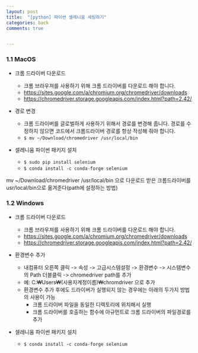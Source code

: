 ```yaml
---
layout: post
title:  "[python] 파이썬 셀레니움 세팅하기"
categories: back
comments: true


---
```


### 1.1 MacOS

- 크롬 드라이버 다운로드
  - 크롬 브라우져를 사용하기 위해 크롬 드라이버를 다운로드 해야 합니다.
  - https://sites.google.com/a/chromium.org/chromedriver/downloads
  - https://chromedriver.storage.googleapis.com/index.html?path=2.42/

- 경로 변경
  - 크롬 드라이버를 글로벌하게 사용하기 위해서 경로를 변경해 줍니다. 경로를 수정하지 않으면 코드에서 크롬드라이버 경로를 항상 작성해 줘야 합니다.
  - `$ mv ~/Download/chromedriver /usr/local/bin`

- 셀레니움 파이썬 패키지 설치
  - `$ sudo pip install selenium`
  - `$ conda install -c conda-forge selenium`







mv ~/Download/chromedriver /usr/local/bin 으로 다운로드 받은 크롬드라이버를 usr/local/bin으로 옮겨준다(path에 설정하는 방법)

### 1.2 Windows

- 크롬 드라이버 다운로드
  - 크롬 브라우져를 사용하기 위해 크롬 드라이버를 다운로드 해야 합니다.
  - https://sites.google.com/a/chromium.org/chromedriver/downloads
  - https://chromedriver.storage.googleapis.com/index.html?path=2.42/

- 환경변수 추가
  - 내컴퓨터 오른쪽 클릭 -> 속성 -> 고급시스템설정 -> 환경변수 -> 시스템변수의 Path 더블클릭 -> chromedriver path를
    추가
  - 예: C:₩Users₩(사용자계정이름)₩chromdriver 으로 추가
  - 환경변수 추가 후에도 드라이버가 실행되지 않는 경우에는 아래의 두가지 방법의 사용이 가능
    - 크롬 드라이버 파일을 동일한 디렉토리에 위치해서 실행
    - 크롬 드라이버를 호출하는 함수에 아규먼트로 크롬 드라이버의 파일경로를 추가

- 셀레니움 파이썬 패키지 설치
  - `$ conda install -c conda-forge selenium`